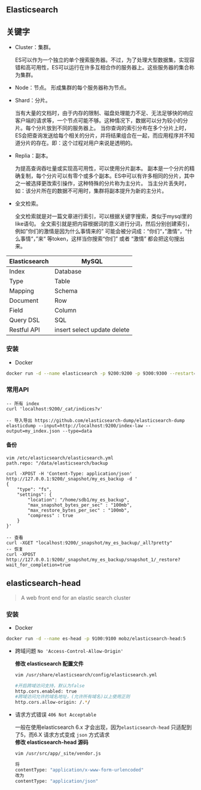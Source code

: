 ## Elasticsearch
## 关键字
* Cluster：集群。

  ES可以作为一个独立的单个搜索服务器。不过，为了处理大型数据集，实现容错和高可用性，ES可以运行在许多互相合作的服务器上。这些服务器的集合称为集群。

* Node：节点。
  形成集群的每个服务器称为节点。

* Shard：分片。

  当有大量的文档时，由于内存的限制、磁盘处理能力不足、无法足够快的响应客户端的请求等，一个节点可能不够。这种情况下，数据可以分为较小的分片。每个分片放到不同的服务器上。
  当你查询的索引分布在多个分片上时，ES会把查询发送给每个相关的分片，并将结果组合在一起，而应用程序并不知道分片的存在。即：这个过程对用户来说是透明的。

* Replia：副本。

  为提高查询吞吐量或实现高可用性，可以使用分片副本。
  副本是一个分片的精确复制，每个分片可以有零个或多个副本。ES中可以有许多相同的分片，其中之一被选择更改索引操作，这种特殊的分片称为主分片。
  当主分片丢失时，如：该分片所在的数据不可用时，集群将副本提升为新的主分片。

* 全文检索。

  全文检索就是对一篇文章进行索引，可以根据关键字搜索，类似于mysql里的like语句。
  全文索引就是把内容根据词的意义进行分词，然后分别创建索引，例如”你们的激情是因为什么事情来的” 可能会被分词成：“你们“，”激情“，“什么事情“，”来“ 等token，这样当你搜索“你们” 或者 “激情” 都会把这句搜出来。

|Elasticsearch|MySQL|
|------|------|
|Index|Database|
|Type| Table|
|Mapping|Schema|
|Document| Row|
|Field| Column|
|Query DSL| SQL|
|Restful API|insert select update delete|

### 安装
* Docker
```bash
docker run -d --name elasticsearch -p 9200:9200 -p 9300:9300 --restart=always elasticsearch:6.8.5
```

### 常用API
```shell
-- 所有 index
curl 'localhost:9200/_cat/indices?v'

-- 导入导出 https://github.com/elasticsearch-dump/elasticsearch-dump
elasticdump --input=http://localhost:9200/index-law --output=my_index.json --type=data

```

#### 备份
```shell
vim /etc/elasticsearch/elasticsearch.yml
path.repo: "/data/elasticsearch/backup

curl -XPOST -H 'Content-Type: application/json' http://127.0.0.1:9200/_snapshot/my_es_backup -d '
{
    "type": "fs",
    "settings": {
        "location": "/home/sdb1/my_es_backup",
        "max_snapshot_bytes_per_sec" : "100mb",
        "max_restore_bytes_per_sec" : "100mb",
        "compress" : true
    }
}'

-- 查看
curl -XGET "localhost:9200/_snapshot/my_es_backup/_all?pretty"
-- 恢复
curl -XPOST http://127.0.0.1:9200/_snapshot/my_es_backup/snapshot_1/_restore?wait_for_completion=true
```

## elasticsearch-head
> A web front end for an elastic search cluster
### 安装

* Docker
```bash
docker run -d --name es-head -p 9100:9100 mobz/elasticsearch-head:5
```
* 跨域问题 `No 'Access-Control-Allow-Origin'`

  **修改 elasticsearch 配置文件**
  ```bash
  vim /usr/share/elasticsearch/config/elasticsearch.yml

  #开启跨域访问支持，默认为false
  http.cors.enabled: true
  #跨域访问允许的域名地址，(允许所有域名)以上使用正则
  http.cors.allow-origin: /.*/

  ```

* 请求方式错误 `406 Not Acceptable`

  一般在使用elasticsearch 6.x 才会出现，因为`elasticsearch-head` 只适配到了5，而6.X 请求方式变成 `json` 方式请求  
  **修改 elasticsearch-head 源码**
  ```bash
  vim /usr/src/app/_site/vendor.js

  将
  contentType: "application/x-www-form-urlencoded"
  改为
  contentType: "application/json"

  ```
